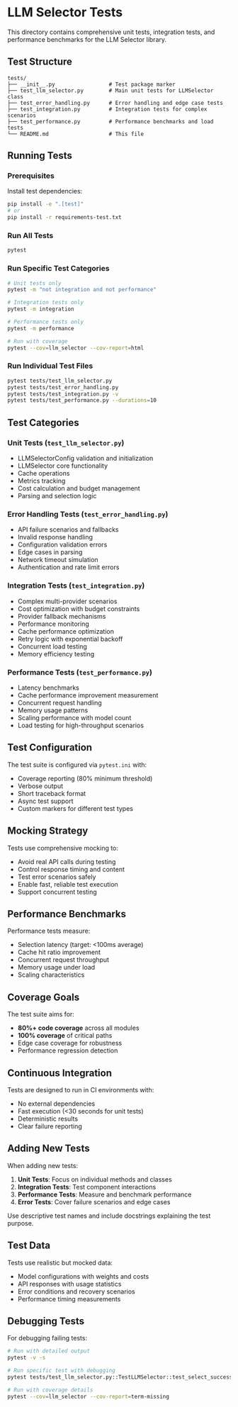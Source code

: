 # LLM Selector Tests

This directory contains comprehensive unit tests, integration tests, and performance benchmarks for the LLM Selector library.

## Test Structure

```
tests/
├── __init__.py                 # Test package marker
├── test_llm_selector.py        # Main unit tests for LLMSelector class
├── test_error_handling.py      # Error handling and edge case tests
├── test_integration.py         # Integration tests for complex scenarios
├── test_performance.py         # Performance benchmarks and load tests
└── README.md                   # This file
```

## Running Tests

### Prerequisites

Install test dependencies:
```bash
pip install -e ".[test]"
# or
pip install -r requirements-test.txt
```

### Run All Tests

```bash
pytest
```

### Run Specific Test Categories

```bash
# Unit tests only
pytest -m "not integration and not performance"

# Integration tests only
pytest -m integration

# Performance tests only
pytest -m performance

# Run with coverage
pytest --cov=llm_selector --cov-report=html
```

### Run Individual Test Files

```bash
pytest tests/test_llm_selector.py
pytest tests/test_error_handling.py
pytest tests/test_integration.py -v
pytest tests/test_performance.py --durations=10
```

## Test Categories

### Unit Tests (`test_llm_selector.py`)
- LLMSelectorConfig validation and initialization
- LLMSelector core functionality
- Cache operations
- Metrics tracking
- Cost calculation and budget management
- Parsing and selection logic

### Error Handling Tests (`test_error_handling.py`)
- API failure scenarios and fallbacks
- Invalid response handling
- Configuration validation errors
- Edge cases in parsing
- Network timeout simulation
- Authentication and rate limit errors

### Integration Tests (`test_integration.py`)
- Complex multi-provider scenarios
- Cost optimization with budget constraints
- Provider fallback mechanisms
- Performance monitoring
- Cache performance optimization
- Retry logic with exponential backoff
- Concurrent load testing
- Memory efficiency testing

### Performance Tests (`test_performance.py`)
- Latency benchmarks
- Cache performance improvement measurement
- Concurrent request handling
- Memory usage patterns
- Scaling performance with model count
- Load testing for high-throughput scenarios

## Test Configuration

The test suite is configured via `pytest.ini` with:
- Coverage reporting (80% minimum threshold)
- Verbose output
- Short traceback format
- Async test support
- Custom markers for different test types

## Mocking Strategy

Tests use comprehensive mocking to:
- Avoid real API calls during testing
- Control response timing and content
- Test error scenarios safely
- Enable fast, reliable test execution
- Support concurrent testing

## Performance Benchmarks

Performance tests measure:
- Selection latency (target: <100ms average)
- Cache hit ratio improvement
- Concurrent request throughput
- Memory usage under load
- Scaling characteristics

## Coverage Goals

The test suite aims for:
- **80%+ code coverage** across all modules
- **100% coverage** of critical paths
- Edge case coverage for robustness
- Performance regression detection

## Continuous Integration

Tests are designed to run in CI environments with:
- No external dependencies
- Fast execution (<30 seconds for unit tests)
- Deterministic results
- Clear failure reporting

## Adding New Tests

When adding new tests:

1. **Unit Tests**: Focus on individual methods and classes
2. **Integration Tests**: Test component interactions
3. **Performance Tests**: Measure and benchmark performance
4. **Error Tests**: Cover failure scenarios and edge cases

Use descriptive test names and include docstrings explaining the test purpose.

## Test Data

Tests use realistic but mocked data:
- Model configurations with weights and costs
- API responses with usage statistics
- Error conditions and recovery scenarios
- Performance timing measurements

## Debugging Tests

For debugging failing tests:
```bash
# Run with detailed output
pytest -v -s

# Run specific test with debugging
pytest tests/test_llm_selector.py::TestLLMSelector::test_select_success -v -s

# Run with coverage details
pytest --cov=llm_selector --cov-report=term-missing
```